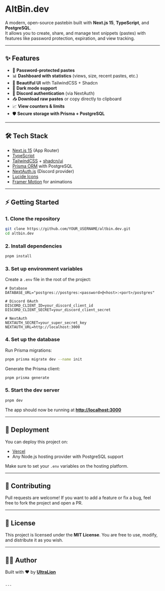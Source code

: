 # AltBin.dev

A modern, open-source pastebin built with **Next.js 15**, **TypeScript**, and **PostgreSQL**.  
It allows you to create, share, and manage text snippets (pastes) with features like password protection, expiration, and view tracking.

---

## ✨ Features

- 🔑 **Password-protected pastes**
- 📊 **Dashboard with statistics** (views, size, recent pastes, etc.)
- 🎨 **Beautiful UI** with TailwindCSS + Shadcn
- 🌙 **Dark mode support**
- 🔐 **Discord authentication** (via NextAuth)
- 📥 **Download raw pastes** or copy directly to clipboard
- 📈 **View counters & limits**
- 🛡️ **Secure storage with Prisma + PostgreSQL**

---

## 🛠️ Tech Stack

- [Next.js 15](https://nextjs.org/) (App Router)
- [TypeScript](https://www.typescriptlang.org/)
- [TailwindCSS](https://tailwindcss.com/) + [shadcn/ui](https://ui.shadcn.com/)
- [Prisma ORM](https://www.prisma.io/) with PostgreSQL
- [NextAuth.js](https://next-auth.js.org/) (Discord provider)
- [Lucide Icons](https://lucide.dev/)
- [Framer Motion](https://www.framer.com/motion/) for animations

---

## ⚡ Getting Started

### 1. Clone the repository
```bash
git clone https://github.com/YOUR_USERNAME/altbin.dev.git
cd altbin.dev
````

### 2. Install dependencies

```bash
pnpm install
```

### 3. Set up environment variables

Create a `.env` file in the root of the project:

```env
# Database
DATABASE_URL="postgres://postgres:<password>@<host>:<port>/postgres"

# Discord OAuth
DISCORD_CLIENT_ID=your_discord_client_id
DISCORD_CLIENT_SECRET=your_discord_client_secret

# NextAuth
NEXTAUTH_SECRET=your_super_secret_key
NEXTAUTH_URL=http://localhost:3000
```

### 4. Set up the database

Run Prisma migrations:

```bash
pnpm prisma migrate dev --name init
```

Generate the Prisma client:

```bash
pnpm prisma generate
```

### 5. Start the dev server

```bash
pnpm dev
```

The app should now be running at **[http://localhost:3000](http://localhost:3000)**

---

## 🚀 Deployment

You can deploy this project on:

* [Vercel](https://vercel.com/)
* Any Node.js hosting provider with PostgreSQL support

Make sure to set your `.env` variables on the hosting platform.

---

## 🤝 Contributing

Pull requests are welcome!
If you want to add a feature or fix a bug, feel free to fork the project and open a PR.

---

## 📜 License

This project is licensed under the **MIT License**.
You are free to use, modify, and distribute it as you wish.

---

## 👨‍💻 Author

Built with ❤️ by **[UltraLion](https://github.com/UltraLionfr)**

```

---